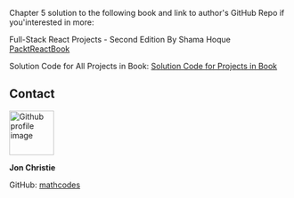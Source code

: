 Chapter 5 solution to the following book and link to author's GitHub Repo if you'interested in more:

Full-Stack React Projects - Second Edition
By Shama Hoque
[PacktReactBook](https://www.packtpub.com/product/full-stack-react-projects-second-edition/9781839215414)

Solution Code for All Projects in Book:
[Solution Code for Projects in Book](https://github.com/PacktPublishing/Full-Stack-React-Projects-Second-Edition)

## Contact
<img src ="https://avatars0.githubusercontent.com/u/17928947?v=4" alt="Github profile image" width="80px" height="80px" />

__Jon Christie__ 

GitHub: [mathcodes](https://github.com/mathcodes) 
